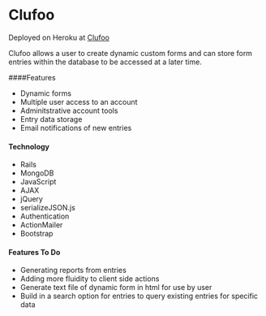 Clufoo
======
Deployed on Heroku at [Clufoo](http://mysterious-temple-4935.herokuapp.com)

Clufoo allows a user to create dynamic custom forms and can store form entries within the database to be accessed at a later time.

####Features
- Dynamic forms
- Multiple user access to an account
- Adminitstrative account tools
- Entry data storage
- Email notifications of new entries

#### Technology
- Rails
- MongoDB
- JavaScript
- AJAX
- jQuery
- serializeJSON.js
- Authentication
- ActionMailer
- Bootstrap

#### Features To Do
- Generating reports from entries
- Adding more fluidity to client side actions
- Generate text file of dynamic form in html for use by user
- Build in a search option for entries to query existing entries for specific data